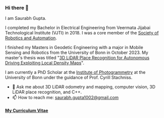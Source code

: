 ### Hi there 👋

I am Saurabh Gupta.

I completed my Bachelor in Electrical Engineering from Veermata Jijabai Technological Institute (VJTI) in 2018. I was a core member of the [Society of Robotics and Automation](https://github.com/orgs/SRA-VJTI/dashboard).

I finished my Masters in Geodetic Engineering with a major in Mobile Sensing and Robotics from the University of Bonn in October 2023. My master's thesis was titled "[3D LiDAR Place Recognition for Autonomous Driving Exploiting Local Density Maps](https://uni-bonn.sciebo.de/s/kFNvLhFBAuKNtYm)".

I am currently a PhD Scholar at the [Institute of Photogrammetry](https://www.ipb.uni-bonn.de/) at the University of Bonn under the guidance of Prof. Cyrill Stachniss.

- 💬 Ask me about 3D LiDAR odometry and mapping, computer vision, 3D LiDAR place recognition, and C++.
- 📫 How to reach me: [saurabh.gupta1002@gmail.com](mailto:saurabh.gupta1002@gmail.com)


#### [My Curriculum Vitae](https://github.com/saurabh1002/saurabh1002/blob/master/Curriculum_Vitae.pdf)
